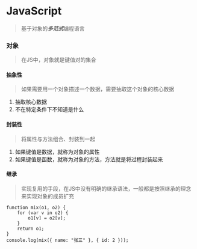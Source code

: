 # JavaScript

> 基于对象的***多范式***编程语言

 ###  对象

> 在JS中，对象就是键值对的集合

#### 抽象性

> 如果需要用一个对象描述一个数据，需要抽取这个对象的核心数据

1. 抽取核心数据
2. 不在特定条件下不知道是什么

#### 封装性

> 将属性与方法组合、封装到一起

1. 如果键值是数据，就称为对象的属性
2. 如果键值是函数，就称为对象的方法，方法就是将过程封装起来

#### 继承

> 实现复用的手段，在JS中没有明确的继承语法，一般都是按照继承的理念来实现对象的成员扩充

```
function mix(o1, o2) {
    for (var v in o2) {
        o1[v] = o2[v];
    }
    return o1;
}
console.log(mix({ name: "张三" }, { id: 2 }));
```

